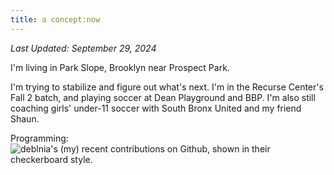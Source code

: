 ```yaml
---
title: a concept:now
---
```


_Last Updated: September 29, 2024_ 

I'm living in Park Slope, Brooklyn near Prospect Park. 
 
I'm trying to stabilize and figure out what's next. I'm in the Recurse Center's Fall 2 batch, and playing soccer at Dean Playground and BBP. I'm also still coaching girls' under-11 soccer with South Bronx United and my friend Shaun. 

Programming: 
<img src="http://ghchart.rshah.org/deblnia" alt="deblnia's (my) recent contributions on Github, shown in their checkerboard style." />
